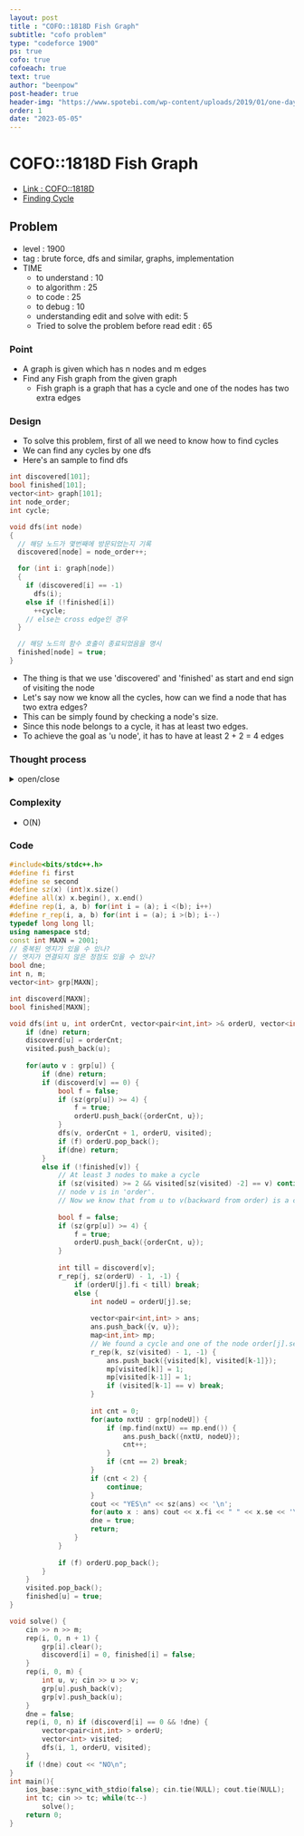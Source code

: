 ```yaml
---
layout: post
title : "COFO::1818D Fish Graph"
subtitle: "cofo problem"
type: "codeforce 1900"
ps: true
cofo: true
cofoeach: true
text: true
author: "beenpow"
post-header: true
header-img: "https://www.spotebi.com/wp-content/uploads/2019/01/one-day-day-one-workout-motivation-spotebi.jpg"
order: 1
date: "2023-05-05"
---
```

# COFO::1818D Fish Graph
- [Link : COFO::1818D](https://mirror.codeforces.com/contest/1818/problem/D)
- [Finding Cycle](https://nicotina04.tistory.com/148)


## Problem 

- level : 1900
- tag : brute force, dfs and similar, graphs, implementation
- TIME
  - to understand    : 10
  - to algorithm     : 25
  - to code          : 25
  - to debug         : 10
  - understanding edit and solve with edit: 5
  - Tried to solve the problem before read edit : 65

### Point
- A graph is given which has n nodes and m edges
- Find any Fish graph from the given graph
  - Fish graph is a graph that has a cycle and one of the nodes has two extra edges

### Design
- To solve this problem, first of all we need to know how to find cycles
- We can find any cycles by one dfs
- Here's an sample to find dfs

```cpp
int discovered[101];
bool finished[101];
vector<int> graph[101];
int node_order;
int cycle;

void dfs(int node)
{
  // 해당 노드가 몇번째에 방문되었는지 기록
  discovered[node] = node_order++;

  for (int i: graph[node])
  {
    if (discovered[i] == -1)
      dfs(i);
    else if (!finished[i])
      ++cycle;
    // else는 cross edge인 경우
  }

  // 해당 노드의 함수 호출이 종료되었음을 명시
  finished[node] = true;
}
```
- The thing is that we use 'discovered' and 'finished' as start and end sign of visiting the node
- Let's say now we know all the cycles, how can we find a node that has two extra edges?
- This can be simply found by checking a node's size.
- Since this node belongs to a cycle, it has at least two edges.
- To achieve the goal as 'u node', it has to have at least 2 + 2 = 4 edges


### Thought process

<details>
<summary> open/close </summary>

<!-- above empty line should exist -->

<pre>
. cycle 의 사이즈가 여러개가 될 수 있는데,
greedy 하게 최소 사이즈인애들만 있으면 답을 찾는데 이상이없나?
-> 오히려 좋을듯
. 사이즈가 작아야 node u 가 취할 수 있는 extra 2 개의 선택지가 많아짐.

. 그럼 최소 단위 사이클을 먼저 찾아야하고,
여기 포함된 원소들 중 현재 사이클 내의 원소를 제외한 다른 엣지가 2개 있으면 걔가 u 가 되는 것

. 최소 단위 사이클을 찾기는 어떻게 할까?
  . DFS 로 방문하면서 방문 순서 저장해두고, 재방문한 경우
  . 이 사이에 존재하는 노드들은 사이클이고 이를 체크함
. 사이클에 포함된 원소들 중 현재 사이클 내의 원소를 제외한 다른 엣지가 2개 이상
있는지 어떻게 알 수 있을까?
  . 원소의 엣지 갯수가 4이상이면 OK 
</pre>

</details>

### Complexity
- O(N)

### Code

```cpp
#include<bits/stdc++.h>
#define fi first
#define se second
#define sz(x) (int)x.size()
#define all(x) x.begin(), x.end()
#define rep(i, a, b) for(int i = (a); i <(b); i++)
#define r_rep(i, a, b) for(int i = (a); i >(b); i--)
typedef long long ll;
using namespace std;
const int MAXN = 2001;
// 중복된 엣지가 있을 수 있나?
// 엣지가 연결되지 않은 정점도 있을 수 있나?
bool dne;
int n, m;
vector<int> grp[MAXN];

int discoverd[MAXN];
bool finished[MAXN];

void dfs(int u, int orderCnt, vector<pair<int,int> >& orderU, vector<int>& visited) {
    if (dne) return;
    discoverd[u] = orderCnt;
    visited.push_back(u);
    
    for(auto v : grp[u]) {
        if (dne) return;
        if (discoverd[v] == 0) {
            bool f = false;
            if (sz(grp[u]) >= 4) {
                f = true;
                orderU.push_back({orderCnt, u});
            }
            dfs(v, orderCnt + 1, orderU, visited);
            if (f) orderU.pop_back();
            if(dne) return;
        }
        else if (!finished[v]) {
            // At least 3 nodes to make a cycle
            if (sz(visited) >= 2 && visited[sz(visited) -2] == v) continue;
            // node v is in 'order'.
            // Now we know that from u to v(backward from order) is a cycle
            
            bool f = false;
            if (sz(grp[u]) >= 4) {
                f = true;
                orderU.push_back({orderCnt, u});
            }
            
            int till = discoverd[v];
            r_rep(j, sz(orderU) - 1, -1) {
                if (orderU[j].fi < till) break;
                else {
                    int nodeU = orderU[j].se;
                    
                    vector<pair<int,int> > ans;
                    ans.push_back({v, u});
                    map<int,int> mp;
                    // We found a cycle and one of the node order[j].se is 'u' node
                    r_rep(k, sz(visited) - 1, -1) {
                        ans.push_back({visited[k], visited[k-1]});
                        mp[visited[k]] = 1;
                        mp[visited[k-1]] = 1;
                        if (visited[k-1] == v) break;
                    }
                    
                    int cnt = 0;
                    for(auto nxtU : grp[nodeU]) {
                        if (mp.find(nxtU) == mp.end()) {
                            ans.push_back({nxtU, nodeU});
                            cnt++;
                        }
                        if (cnt == 2) break;
                    }
                    if (cnt < 2) {
                        continue;
                    }
                    cout << "YES\n" << sz(ans) << '\n';
                    for(auto x : ans) cout << x.fi << " " << x.se << '\n';
                    dne = true;
                    return;
                }
            }
            
            if (f) orderU.pop_back();
        }
    }
    visited.pop_back();
    finished[u] = true;
}

void solve() {
    cin >> n >> m;
    rep(i, 0, n + 1) {
        grp[i].clear();
        discoverd[i] = 0, finished[i] = false;
    }
    rep(i, 0, m) {
        int u, v; cin >> u >> v;
        grp[u].push_back(v);
        grp[v].push_back(u);
    }
    dne = false;
    rep(i, 0, n) if (discoverd[i] == 0 && !dne) {
        vector<pair<int,int> > orderU;
        vector<int> visited;
        dfs(i, 1, orderU, visited);
    }
    if (!dne) cout << "NO\n";
}
int main(){
    ios_base::sync_with_stdio(false); cin.tie(NULL); cout.tie(NULL);
    int tc; cin >> tc; while(tc--)
        solve();
    return 0;
}
```
